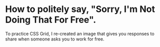 # How to politely say, "Sorry, I'm Not Doing That For Free".

To practice CSS Grid, I re-created an image that gives you responses to share when someone asks you to work for free.
